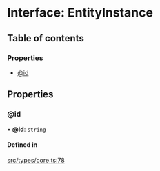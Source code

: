 # Interface: EntityInstance

## Table of contents

### Properties

- [@id](../wiki/EntityInstance#@id)

## Properties

### @id

• **@id**: `string`

#### Defined in

[src/types/core.ts:78](https://github.com/decisively-io/interview-sdk/blob/6c5a6e0/src/types/core.ts#L78)
